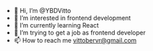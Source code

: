 - 👋 Hi, I’m @YBDVitto
- 👀 I’m interested in frontend development
- 🌱 I’m currently learning React
- 💞️ I’m trying to get a job as frontend developer
- 📫 How to reach me vittobervr@gmail.com

<!---
YBDVitto/YBDVitto is a ✨ special ✨ repository because its `README.md` (this file) appears on your GitHub profile.
You can click the Preview link to take a look at your changes.
--->

